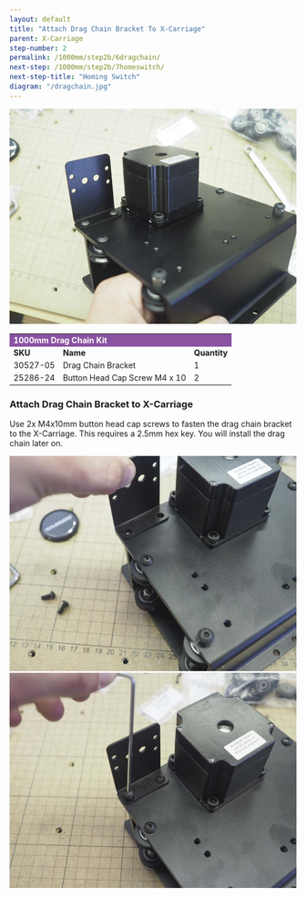 ```yaml
---
layout: default
title: "Attach Drag Chain Bracket To X-Carriage"
parent: X-Carriage
step-number: 2
permalink: /1000mm/step2b/6dragchain/
next-step: /1000mm/step2b/7homeswitch/
next-step-title: "Homing Switch"
diagram: "/dragchain.jpg"
---
```

<img src="../../step2/photo/jpfsP7150160.jpg">

<table>
  <tr>
    <td style="color:#fff;background: #8A52A1" colspan="3">
      <b>1000mm Drag Chain Kit</b>
    </td>
  </tr>
  <tr>
    <td>
      <b>SKU</b>
    </td>
    <td>
      <b>Name</b>
    </td>
    <td>
      <b>Quantity</b>
    </td>
  </tr>
  <tr>
    <td>
      30527-05
    </td>
    <td>
      Drag Chain Bracket
    </td>
    <td>
      1
    </td>
  </tr>
  <tr>
    <td>
      25286-24
    </td>
    <td>
      Button Head Cap Screw M4 x 10
    </td>
    <td>
      2
    </td>
  </tr>
</table>

<h3>Attach Drag Chain Bracket to X-Carriage</h3>

Use 2x M4x10mm button head cap screws to fasten the drag chain bracket to the X-Carriage. This requires a 2.5mm hex key. You will install the drag chain later on.

<img src="../../step2/photo/jpfsP7150153.jpg">
<img src="../../step2/photo/jpfsP7150155.jpg">

